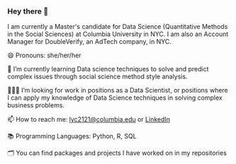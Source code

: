 ### Hey there 👋

I am currently a Master's candidate for Data Science (Quantitative Methods in the Social Sciences) at Columbia University in NYC. I am also an Account Manager for DoubleVerify, an AdTech company, in NYC.

😄 Pronouns: she/her/her

🌱 I’m currently learning Data science techniques to solve and predict complex issues through social science method style analysis.

👩🏻‍💻 I’m looking for work in positions as a Data Scientist, or positions where I can apply my knowledge of Data Science techniques in solving complex business problems.  

📫 How to reach me: lyc2121@columbia.edu or [LinkedIn](https://www.linkedin.com/in/lisa-carle/)

📚 Programming Languages: Python, R, SQL

🗂️ You can find packages and projects I have worked on in my repositories 

